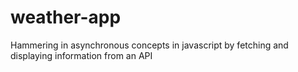 # weather-app
Hammering in asynchronous concepts in javascript by fetching and displaying information from an API 

